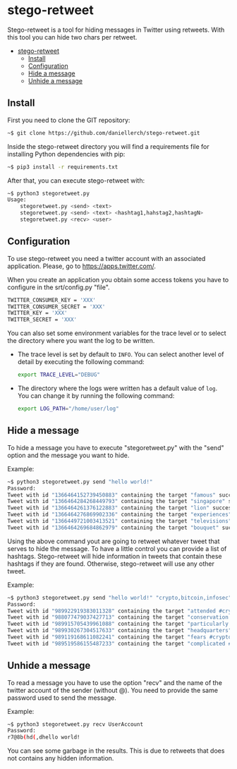 # stego-retweet

Stego-retweet is a tool for hiding messages in Twitter using retweets. With this tool you can hide two chars per retweet.


- [stego-retweet](#stego-retweet)
  - [Install](#install)
  - [Configuration](#configuration)
  - [Hide a message](#hide-a-message)
  - [Unhide a message](#unhide-a-message)


## Install

First you need to clone the GIT repository:

```bash
~$ git clone https://github.com/daniellerch/stego-retweet.git
```

Inside the stego-retweet directory you will find a requirements file for installing Python dependencies with pip:

```bash
~$ pip3 install -r requirements.txt
```

After that, you can execute stego-retweet with:

```bash
~$ python3 stegoretweet.py
Usage:
    stegoretweet.py <send> <text>
    stegoretweet.py <send> <text> <hashtag1,hahstag2,hashtagN>
    stegoretweet.py <recv> <user>
```


## Configuration

To use stego-retweet you need a twitter account with an associated application.
Please, go to https://apps.twitter.com/.

When you create an application you obtain some access tokens you have to
configure in the srt/config.py "file".

```bash
TWITTER_CONSUMER_KEY = 'XXX'
TWITTER_CONSUMER_SECRET = 'XXX'
TWITTER_KEY = 'XXX'
TWITTER_SECRET = 'XXX'
```

You can also set some environment variables for the trace level or to select the directory where you want the log to be written.

- The trace level is set by default to `INFO`. You can select another level of detail by executing the following command:

    ```bash
    export TRACE_LEVEL="DEBUG"
    ```
- The directory where the logs were written has a default value of `log`. You can change it by running the following command:

    ```bash
    export LOG_PATH="/home/user/log"
    ```

## Hide a message

To hide a message you have to execute "stegoretweet.py" with the "send" option and the message you want to hide.

Example:

```bash
~$ python3 stegoretweet.py send "hello world!"
Password:
Tweet with id "1366464152739450883" containing the target "famous" successfully retweeted!
Tweet with id "1366464284268449793" containing the target "singapore" successfully retweeted!
Tweet with id "1366464261376122883" containing the target "lion" successfully retweeted!
Tweet with id "1366464276869902336" containing the target "experiences" successfully retweeted!
Tweet with id "1366449721003413521" containing the target "televisions" successfully retweeted!
Tweet with id "1366464269684862979" containing the target "bouquet" successfully retweeted!
```

Using the above command yout are going to retweet whatever tweet that serves to hide the message. To have a little control you can provide a list of hashtags. Stego-retweet will hide information in tweets that contain these hashtags if they are found. Otherwise, stego-retweet will use any other tweet.


Example:
```bash
~$ python3 stegoretweet.py send "hello world!" "crypto,bitcoin,infosec"
Password:
Tweet with id "989922919383011328" containing the target "attended #crypto" successfully retweeted!
Tweet with id "988077479037427713" containing the target "conservation #bitcoin" successfully retweeted!
Tweet with id "989915705439961088" containing the target "particularly #crypto" successfully retweeted!
Tweet with id "989930267304517633" containing the target "headquarters" successfully retweeted!
Tweet with id "989119168611082241" containing the target "fears #crypto" successfully retweeted!
Tweet with id "989519586155487233" containing the target "complicated #bitcoin" successfully retweeted!
```

## Unhide a message

To read a message you have to use the option "recv" and the name of the twitter account of the sender (without @). You need to provide the same password used to send the message.

Example:
```bash
~$ python3 stegoretweet.py recv UserAccount
Password:
r7@8b(hd(,dhello world!
```

You can see some garbage in the results. This is due to retweets that does not contains any hidden information.
